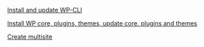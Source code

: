 [Install and update WP-CLI](../blob/master/wp-cli.md)

[Install WP core, plugins, themes, update core, plugins and themes](../blob/master/general.md)

[Create multisite](../wp-cli-tutorial/blob/master/multisite.md)
